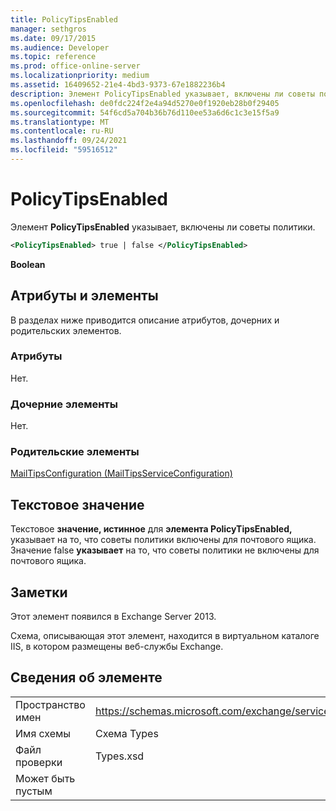 ```yaml
---
title: PolicyTipsEnabled
manager: sethgros
ms.date: 09/17/2015
ms.audience: Developer
ms.topic: reference
ms.prod: office-online-server
ms.localizationpriority: medium
ms.assetid: 16409652-21e4-4bd3-9373-67e1882236b4
description: Элемент PolicyTipsEnabled указывает, включены ли советы политики.
ms.openlocfilehash: de0fdc224f2e4a94d5270e0f1920eb28b0f29405
ms.sourcegitcommit: 54f6cd5a704b36b76d110ee53a6d6c1c3e15f5a9
ms.translationtype: MT
ms.contentlocale: ru-RU
ms.lasthandoff: 09/24/2021
ms.locfileid: "59516512"
---
```

# <a name="policytipsenabled"></a>PolicyTipsEnabled

Элемент **PolicyTipsEnabled** указывает, включены ли советы политики. 
  
```XML
<PolicyTipsEnabled> true | false </PolicyTipsEnabled>
```

 **Boolean**
## <a name="attributes-and-elements"></a>Атрибуты и элементы

В разделах ниже приводится описание атрибутов, дочерних и родительских элементов.
  
### <a name="attributes"></a>Атрибуты

Нет.
  
### <a name="child-elements"></a>Дочерние элементы

Нет.
  
### <a name="parent-elements"></a>Родительские элементы

[MailTipsConfiguration (MailTipsServiceConfiguration)](mailtipsconfiguration-mailtipsserviceconfiguration.md)
  
## <a name="text-value"></a>Текстовое значение

Текстовое **значение, истинное** для **элемента PolicyTipsEnabled,** указывает на то, что советы политики включены для почтового ящика. Значение false **указывает** на то, что советы политики не включены для почтового ящика. 
  
## <a name="remarks"></a>Заметки

Этот элемент появился в Exchange Server 2013.
  
Схема, описывающая этот элемент, находится в виртуальном каталоге IIS, в котором размещены веб-службы Exchange.
  
## <a name="element-information"></a>Сведения об элементе

|||
|:-----|:-----|
|Пространство имен  <br/> |https://schemas.microsoft.com/exchange/services/2006/types  <br/> |
|Имя схемы  <br/> |Схема Types  <br/> |
|Файл проверки  <br/> |Types.xsd  <br/> |
|Может быть пустым  <br/> ||
   

